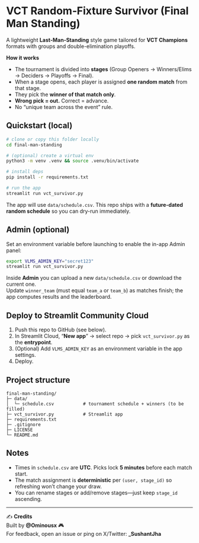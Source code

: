 # VCT Random‑Fixture Survivor (Final Man Standing)

A lightweight **Last-Man-Standing** style game tailored for **VCT Champions** formats with groups and double-elimination playoffs.

**How it works**  
- The tournament is divided into **stages** (Group Openers → Winners/Elims → Deciders → Playoffs → Final).  
- When a stage opens, each player is assigned **one random match** from that stage.  
- They pick the **winner of that match only**.  
- **Wrong pick = out.** Correct = advance.  
- No “unique team across the event” rule.

## Quickstart (local)

```bash
# clone or copy this folder locally
cd final-man-standing

# (optional) create a virtual env
python3 -m venv .venv && source .venv/bin/activate

# install deps
pip install -r requirements.txt

# run the app
streamlit run vct_survivor.py
```

The app will use `data/schedule.csv`. This repo ships with a **future-dated random schedule** so you can dry-run immediately.

## Admin (optional)

Set an environment variable before launching to enable the in-app Admin panel:

```bash
export VLMS_ADMIN_KEY="secret123"
streamlit run vct_survivor.py
```

Inside **Admin** you can upload a new `data/schedule.csv` or download the current one.  
Update `winner_team` (must equal `team_a` or `team_b`) as matches finish; the app computes results and the leaderboard.

## Deploy to Streamlit Community Cloud

1. Push this repo to GitHub (see below).  
2. In Streamlit Cloud, “**New app**” → select repo → pick `vct_survivor.py` as the **entrypoint**.  
3. (Optional) Add `VLMS_ADMIN_KEY` as an environment variable in the app settings.  
4. Deploy.

## Project structure

```
final-man-standing/
├─ data/
│  └─ schedule.csv           # tournament schedule + winners (to be filled)
├─ vct_survivor.py           # Streamlit app
├─ requirements.txt
├─ .gitignore
├─ LICENSE
└─ README.md
```

## Notes
- Times in `schedule.csv` are **UTC**. Picks lock **5 minutes** before each match start.
- The match assignment is **deterministic** per `(user, stage_id)` so refreshing won’t change your draw.
- You can rename stages or add/remove stages—just keep `stage_id` ascending.

---

✍️ **Credits**  
Built by **@Ominousx** 🎮  
For feedback, open an issue or ping on X/Twitter: **_SushantJha**
